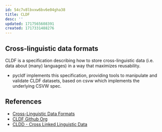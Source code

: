 ```yaml
---
id: 54c7v8lbvxw6bv6e04gha38
title: CLDF
desc: ''
updated: 1717565608391
created: 1717331488276
---
```


## Cross-linguistic data formats

CLDF is a specification describing how to store cross-linguistic data (i.e. data about (many) languages) in a way that maximizes reusability. 
- pycldf implements this specification, providing tools to manipulate and validate CLDF datasets, based on csvw which implements the underlying CSVW spec.

## References

- [Cross-Linguistic Data Formats](https://cldf.clld.org/publications.html)
- [CLDF Github Org](https://github.com/cldf)
- [CLDD - Cross Linked Linguistic Data](https://clld.org/)